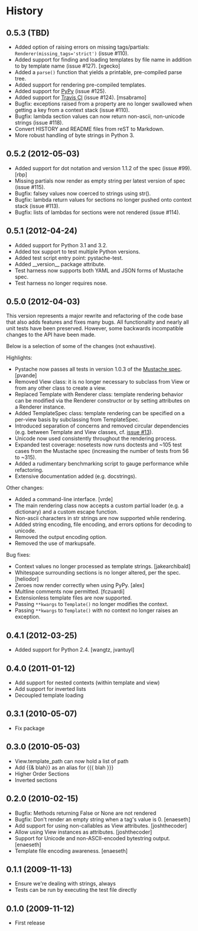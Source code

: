History
=======

0.5.3 (TBD)
-----------

-   Added option of raising errors on missing tags/partials:
    `Renderer(missing_tags='strict')` (issue \#110).
-   Added support for finding and loading templates by file name in
    addition to by template name (issue \#127). [xgecko]
-   Added a `parse()` function that yields a printable, pre-compiled
    parse tree.
-   Added support for rendering pre-compiled templates.
-   Added support for [PyPy](http://pypy.org/) (issue \#125).
-   Added support for [Travis CI](http://travis-ci.org) (issue \#124). [msabramo]
-   Bugfix: exceptions raised from a property are no longer swallowed
    when getting a key from a context stack (issue \#110).
-   Bugfix: lambda section values can now return non-ascii, non-unicode
    strings (issue \#118).
-   Convert HISTORY and README files from reST to Markdown.
-   More robust handling of byte strings in Python 3.

0.5.2 (2012-05-03)
------------------

-   Added support for dot notation and version 1.1.2 of the spec (issue
    \#99). [rbp]
-   Missing partials now render as empty string per latest version of
    spec (issue \#115).
-   Bugfix: falsey values now coerced to strings using str().
-   Bugfix: lambda return values for sections no longer pushed onto
    context stack (issue \#113).
-   Bugfix: lists of lambdas for sections were not rendered (issue
    \#114).

0.5.1 (2012-04-24)
------------------

-   Added support for Python 3.1 and 3.2.
-   Added tox support to test multiple Python versions.
-   Added test script entry point: pystache-test.
-   Added \_\_version\_\_ package attribute.
-   Test harness now supports both YAML and JSON forms of Mustache spec.
-   Test harness no longer requires nose.

0.5.0 (2012-04-03)
------------------

This version represents a major rewrite and refactoring of the code base
that also adds features and fixes many bugs. All functionality and
nearly all unit tests have been preserved. However, some backwards
incompatible changes to the API have been made.

Below is a selection of some of the changes (not exhaustive).

Highlights:

-   Pystache now passes all tests in version 1.0.3 of the [Mustache
    spec](https://github.com/mustache/spec). [pvande]
-   Removed View class: it is no longer necessary to subclass from View
    or from any other class to create a view.
-   Replaced Template with Renderer class: template rendering behavior
    can be modified via the Renderer constructor or by setting
    attributes on a Renderer instance.
-   Added TemplateSpec class: template rendering can be specified on a
    per-view basis by subclassing from TemplateSpec.
-   Introduced separation of concerns and removed circular dependencies
    (e.g. between Template and View classes, cf. [issue
    \#13](https://github.com/defunkt/pystache/issues/13)).
-   Unicode now used consistently throughout the rendering process.
-   Expanded test coverage: nosetests now runs doctests and \~105 test
    cases from the Mustache spec (increasing the number of tests from 56
    to \~315).
-   Added a rudimentary benchmarking script to gauge performance while
    refactoring.
-   Extensive documentation added (e.g. docstrings).

Other changes:

-   Added a command-line interface. [vrde]
-   The main rendering class now accepts a custom partial loader (e.g. a
    dictionary) and a custom escape function.
-   Non-ascii characters in str strings are now supported while
    rendering.
-   Added string encoding, file encoding, and errors options for
    decoding to unicode.
-   Removed the output encoding option.
-   Removed the use of markupsafe.

Bug fixes:

-   Context values no longer processed as template strings.
    [jakearchibald]
-   Whitespace surrounding sections is no longer altered, per the spec.
    [heliodor]
-   Zeroes now render correctly when using PyPy. [alex]
-   Multline comments now permitted. [fczuardi]
-   Extensionless template files are now supported.
-   Passing `**kwargs` to `Template()` no longer modifies the context.
-   Passing `**kwargs` to `Template()` with no context no longer raises
    an exception.

0.4.1 (2012-03-25)
------------------

-   Added support for Python 2.4. [wangtz, jvantuyl]

0.4.0 (2011-01-12)
------------------

-   Add support for nested contexts (within template and view)
-   Add support for inverted lists
-   Decoupled template loading

0.3.1 (2010-05-07)
------------------

-   Fix package

0.3.0 (2010-05-03)
------------------

-   View.template\_path can now hold a list of path
-   Add {{& blah}} as an alias for {{{ blah }}}
-   Higher Order Sections
-   Inverted sections

0.2.0 (2010-02-15)
------------------

-   Bugfix: Methods returning False or None are not rendered
-   Bugfix: Don't render an empty string when a tag's value is 0.
    [enaeseth]
-   Add support for using non-callables as View attributes.
    [joshthecoder]
-   Allow using View instances as attributes. [joshthecoder]
-   Support for Unicode and non-ASCII-encoded bytestring output.
    [enaeseth]
-   Template file encoding awareness. [enaeseth]

0.1.1 (2009-11-13)
------------------

-   Ensure we're dealing with strings, always
-   Tests can be run by executing the test file directly

0.1.0 (2009-11-12)
------------------

-   First release

